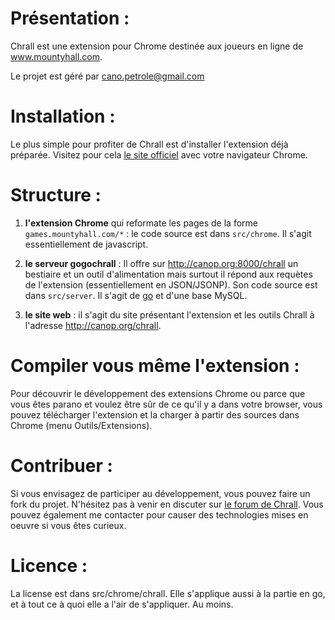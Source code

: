 Présentation :
==============

Chrall est une extension pour Chrome destinée aux joueurs en ligne de www.mountyhall.com.

Le projet est géré par cano.petrole@gmail.com

Installation :
==============

Le plus simple pour profiter de Chrall est d'installer l'extension déjà préparée. Visitez pour cela [le site officiel](http://canop.org/chrall) avec votre navigateur Chrome.

Structure :
===========

1. **l'extension Chrome** qui reformate les pages de la forme `games.mountyhall.com/*` : le code source est dans `src/chrome`. Il s'agit essentiellement de javascript.

2. **le serveur gogochrall** : Il offre sur http://canop.org:8000/chrall un bestiaire et un outil d'alimentation mais surtout il répond aux requètes de l'extension (essentiellement en JSON/JSONP). Son code source est dans `src/server`. Il s'agit de [go](http://golang.org) et d'une base MySQL.

3. **le site web** : il s'agit du site présentant l'extension et les outils Chrall à l'adresse http://canop.org/chrall.

Compiler vous même l'extension :
================================

Pour découvrir le développement des extensions Chrome ou parce que vous êtes parano et voulez être sûr de ce qu'il y a dans votre browser, vous pouvez télécharger l'extension et la charger à partir des sources dans Chrome (menu Outils/Extensions).

Contribuer :
============

Si vous envisagez de participer au développement, vous pouvez faire un fork du projet. N'hésitez pas à venir en discuter sur [le forum de Chrall](http://canop.org/chrall/fofo). Vous pouvez également me contacter pour causer des technologies mises en oeuvre si vous êtes curieux.


Licence :
=========

La license est dans src/chrome/chrall. Elle s'applique aussi à la partie en go, et à tout ce à quoi elle a l'air de s'appliquer. Au moins.
